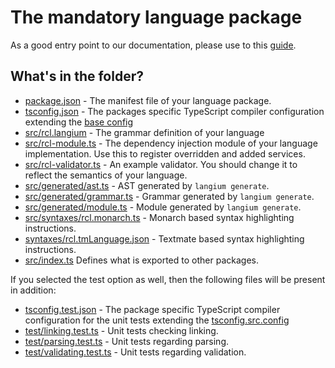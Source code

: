 # The mandatory language package

As a good entry point to our documentation, please use to this [guide](https://langium.org/docs/learn/workflow/write_grammar/).

## What's in the folder?

- [package.json](./package.json) - The manifest file of your language package.
- [tsconfig.json](./tsconfig.json) - The packages specific TypeScript compiler configuration extending the [base config](../../tsconfig.json)
- [src/rcl.langium](src/rcl.langium) -  The grammar definition of your language
- [src/rcl-module.ts](src/rcl-module.ts) - The dependency injection module of your language implementation. Use this to register overridden and added services.
- [src/rcl-validator.ts](src/rcl-validator.ts) - An example validator. You should change it to reflect the semantics of your language.
- [src/generated/ast.ts](src/generated/ast.ts) - AST generated by `langium generate`.
- [src/generated/grammar.ts](src/generated/grammar.ts) - Grammar generated by `langium generate`.
- [src/generated/module.ts](src/generated/module.ts) - Module generated by `langium generate`.
- [src/syntaxes/rcl.monarch.ts](src/syntaxes/rcl.monarch.ts) - Monarch based syntax highlighting instructions.
- [syntaxes/rcl.tmLanguage.json](../../.archive/syntaxes/rcl.tmLanguage.json) - Textmate based syntax highlighting instructions.
- [src/index.ts](src/index.ts) Defines what is exported to other packages.

If you selected the test option as well, then the following files will be present in addition:

- [tsconfig.test.json](./tsconfig.test.json) - The package specific TypeScript compiler configuration for the unit tests extending the [tsconfig.src.config](./tsconfig.src.json)
- [test/linking.test.ts](tests/linking.test.ts) - Unit tests checking linking.
- [test/parsing.test.ts](tests/parsing.test.ts) - Unit tests regarding parsing.
- [test/validating.test.ts](tests/validating.test.ts) - Unit tests regarding validation.
